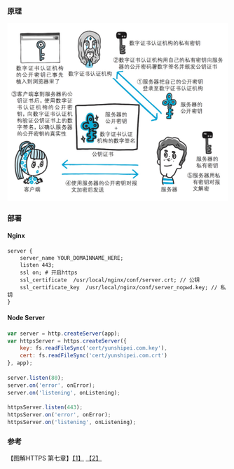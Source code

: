 ### 原理
![](images/QQ20160825-1@2x.jpg)

### 部署
#### Nginx
```
server {
	server_name YOUR_DOMAINNAME_HERE;
    listen 443;
    ssl on; # 开启https
    ssl_certificate  /usr/local/nginx/conf/server.crt; // 公钥
    ssl_certificate_key  /usr/local/nginx/conf/server_nopwd.key; // 私钥
}
```

#### Node Server
``` javascript
var server = http.createServer(app);
var httpsServer = https.createServer({
    key: fs.readFileSync('cert/yunshipei.com.key'),
    cert: fs.readFileSync('cert/yunshipei.com.crt')
}, app);

server.listen(80);
server.on('error', onError);
server.on('listening', onListening);

httpsServer.listen(443);
httpsServer.on('error', onError);
httpsServer.on('listening', onListening);
```

### 参考
【图解HTTPS 第七章】[【1】](http://blog.csdn.net/sean_cd/article/details/6966130) [【2】](https://zhuanlan.zhihu.com/p/22142170)
